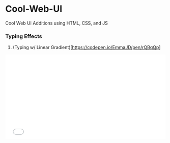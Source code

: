 # Cool-Web-UI
Cool Web UI Additions using HTML, CSS, and JS


### Typing Effects
1. (Typing w/ Linear Gradient)[https://codepen.io/EmmaJD/pen/rQBqQp]
<iframe height="265" style="width: 100%;" scrolling="no" title="Real-Time Typing Effect" src="//codepen.io/EmmaJD/embed/rQBqQp/?height=265&theme-id=0&default-tab=css,result" frameborder="no" allowtransparency="true" allowfullscreen="true">
  See the Pen <a href='https://codepen.io/EmmaJD/pen/rQBqQp/'>Real-Time Typing Effect</a> by Emma Dalby
  (<a href='https://codepen.io/EmmaJD'>@EmmaJD</a>) on <a href='https://codepen.io'>CodePen</a>.
</iframe>
